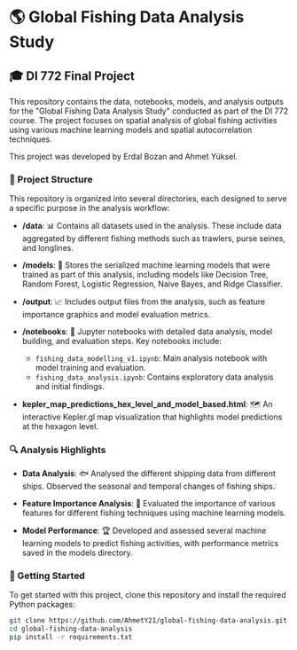 # :earth_americas: Global Fishing Data Analysis Study

## :mortar_board: DI 772 Final Project

This repository contains the data, notebooks, models, and analysis outputs for the "Global Fishing Data Analysis Study" conducted as part of the DI 772 course. The project focuses on spatial analysis of global fishing activities using various machine learning models and spatial autocorrelation techniques. 

This project was developed by Erdal Bozan and Ahmet Yüksel.

### :file_folder: Project Structure

This repository is organized into several directories, each designed to serve a specific purpose in the analysis workflow:

- **/data**: :bar_chart: Contains all datasets used in the analysis. These include data aggregated by different fishing methods such as trawlers, purse seines, and longlines.

- **/models**: :robot: Stores the serialized machine learning models that were trained as part of this analysis, including models like Decision Tree, Random Forest, Logistic Regression, Naive Bayes, and Ridge Classifier.

- **/output**: :chart_with_upwards_trend: Includes output files from the analysis, such as feature importance graphics and model evaluation metrics.

- **/notebooks**: :notebook: Jupyter notebooks with detailed data analysis, model building, and evaluation steps. Key notebooks include:
  - `fishing_data_modelling_v1.ipynb`: Main analysis notebook with model training and evaluation.
  - `fishing_data_analysis.ipynb`: Contains exploratory data analysis and initial findings.

- **kepler_map_predictions_hex_level_and_model_based.html**: :world_map: An interactive Kepler.gl map visualization that highlights model predictions at the hexagon level.

### :mag: Analysis Highlights

- **Data Analysis**: :fish: Analysed the different shipping data from different ships. Observed the seasonal and temporal changes of fishing ships.

- **Feature Importance Analysis**: :key: Evaluated the importance of various features for different fishing techniques using machine learning models.

- **Model Performance**: :trophy: Developed and assessed several machine learning models to predict fishing activities, with performance metrics saved in the models directory.

### :rocket: Getting Started

To get started with this project, clone this repository and install the required Python packages:

```bash
git clone https://github.com/AhmetY21/global-fishing-data-analysis.git
cd global-fishing-data-analysis
pip install -r requirements.txt
